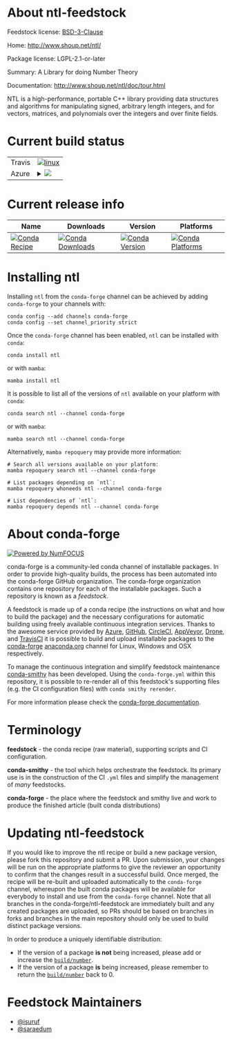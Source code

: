 About ntl-feedstock
===================

Feedstock license: [BSD-3-Clause](https://github.com/conda-forge/ntl-feedstock/blob/main/LICENSE.txt)

Home: http://www.shoup.net/ntl/

Package license: LGPL-2.1-or-later

Summary: A Library for doing Number Theory

Documentation: http://www.shoup.net/ntl/doc/tour.html

NTL is a high-performance, portable C++ library providing data structures and algorithms for manipulating signed, arbitrary length integers, and for vectors, matrices, and polynomials over the integers and over finite fields.


Current build status
====================


<table><tr>
    <td>Travis</td>
    <td>
      <a href="https://app.travis-ci.com/conda-forge/ntl-feedstock">
        <img alt="linux" src="https://img.shields.io/travis/com/conda-forge/ntl-feedstock/main.svg?label=Linux">
      </a>
    </td>
  </tr>
    
  <tr>
    <td>Azure</td>
    <td>
      <details>
        <summary>
          <a href="https://dev.azure.com/conda-forge/feedstock-builds/_build/latest?definitionId=699&branchName=main">
            <img src="https://dev.azure.com/conda-forge/feedstock-builds/_apis/build/status/ntl-feedstock?branchName=main">
          </a>
        </summary>
        <table>
          <thead><tr><th>Variant</th><th>Status</th></tr></thead>
          <tbody><tr>
              <td>linux_64</td>
              <td>
                <a href="https://dev.azure.com/conda-forge/feedstock-builds/_build/latest?definitionId=699&branchName=main">
                  <img src="https://dev.azure.com/conda-forge/feedstock-builds/_apis/build/status/ntl-feedstock?branchName=main&jobName=linux&configuration=linux%20linux_64_" alt="variant">
                </a>
              </td>
            </tr><tr>
              <td>linux_aarch64</td>
              <td>
                <a href="https://dev.azure.com/conda-forge/feedstock-builds/_build/latest?definitionId=699&branchName=main">
                  <img src="https://dev.azure.com/conda-forge/feedstock-builds/_apis/build/status/ntl-feedstock?branchName=main&jobName=linux&configuration=linux%20linux_aarch64_" alt="variant">
                </a>
              </td>
            </tr><tr>
              <td>linux_ppc64le</td>
              <td>
                <a href="https://dev.azure.com/conda-forge/feedstock-builds/_build/latest?definitionId=699&branchName=main">
                  <img src="https://dev.azure.com/conda-forge/feedstock-builds/_apis/build/status/ntl-feedstock?branchName=main&jobName=linux&configuration=linux%20linux_ppc64le_" alt="variant">
                </a>
              </td>
            </tr><tr>
              <td>osx_64</td>
              <td>
                <a href="https://dev.azure.com/conda-forge/feedstock-builds/_build/latest?definitionId=699&branchName=main">
                  <img src="https://dev.azure.com/conda-forge/feedstock-builds/_apis/build/status/ntl-feedstock?branchName=main&jobName=osx&configuration=osx%20osx_64_" alt="variant">
                </a>
              </td>
            </tr><tr>
              <td>osx_arm64</td>
              <td>
                <a href="https://dev.azure.com/conda-forge/feedstock-builds/_build/latest?definitionId=699&branchName=main">
                  <img src="https://dev.azure.com/conda-forge/feedstock-builds/_apis/build/status/ntl-feedstock?branchName=main&jobName=osx&configuration=osx%20osx_arm64_" alt="variant">
                </a>
              </td>
            </tr><tr>
              <td>win_64</td>
              <td>
                <a href="https://dev.azure.com/conda-forge/feedstock-builds/_build/latest?definitionId=699&branchName=main">
                  <img src="https://dev.azure.com/conda-forge/feedstock-builds/_apis/build/status/ntl-feedstock?branchName=main&jobName=win&configuration=win%20win_64_" alt="variant">
                </a>
              </td>
            </tr>
          </tbody>
        </table>
      </details>
    </td>
  </tr>
</table>

Current release info
====================

| Name | Downloads | Version | Platforms |
| --- | --- | --- | --- |
| [![Conda Recipe](https://img.shields.io/badge/recipe-ntl-green.svg)](https://anaconda.org/conda-forge/ntl) | [![Conda Downloads](https://img.shields.io/conda/dn/conda-forge/ntl.svg)](https://anaconda.org/conda-forge/ntl) | [![Conda Version](https://img.shields.io/conda/vn/conda-forge/ntl.svg)](https://anaconda.org/conda-forge/ntl) | [![Conda Platforms](https://img.shields.io/conda/pn/conda-forge/ntl.svg)](https://anaconda.org/conda-forge/ntl) |

Installing ntl
==============

Installing `ntl` from the `conda-forge` channel can be achieved by adding `conda-forge` to your channels with:

```
conda config --add channels conda-forge
conda config --set channel_priority strict
```

Once the `conda-forge` channel has been enabled, `ntl` can be installed with `conda`:

```
conda install ntl
```

or with `mamba`:

```
mamba install ntl
```

It is possible to list all of the versions of `ntl` available on your platform with `conda`:

```
conda search ntl --channel conda-forge
```

or with `mamba`:

```
mamba search ntl --channel conda-forge
```

Alternatively, `mamba repoquery` may provide more information:

```
# Search all versions available on your platform:
mamba repoquery search ntl --channel conda-forge

# List packages depending on `ntl`:
mamba repoquery whoneeds ntl --channel conda-forge

# List dependencies of `ntl`:
mamba repoquery depends ntl --channel conda-forge
```


About conda-forge
=================

[![Powered by
NumFOCUS](https://img.shields.io/badge/powered%20by-NumFOCUS-orange.svg?style=flat&colorA=E1523D&colorB=007D8A)](https://numfocus.org)

conda-forge is a community-led conda channel of installable packages.
In order to provide high-quality builds, the process has been automated into the
conda-forge GitHub organization. The conda-forge organization contains one repository
for each of the installable packages. Such a repository is known as a *feedstock*.

A feedstock is made up of a conda recipe (the instructions on what and how to build
the package) and the necessary configurations for automatic building using freely
available continuous integration services. Thanks to the awesome service provided by
[Azure](https://azure.microsoft.com/en-us/services/devops/), [GitHub](https://github.com/),
[CircleCI](https://circleci.com/), [AppVeyor](https://www.appveyor.com/),
[Drone](https://cloud.drone.io/welcome), and [TravisCI](https://travis-ci.com/)
it is possible to build and upload installable packages to the
[conda-forge](https://anaconda.org/conda-forge) [anaconda.org](https://anaconda.org/)
channel for Linux, Windows and OSX respectively.

To manage the continuous integration and simplify feedstock maintenance
[conda-smithy](https://github.com/conda-forge/conda-smithy) has been developed.
Using the ``conda-forge.yml`` within this repository, it is possible to re-render all of
this feedstock's supporting files (e.g. the CI configuration files) with ``conda smithy rerender``.

For more information please check the [conda-forge documentation](https://conda-forge.org/docs/).

Terminology
===========

**feedstock** - the conda recipe (raw material), supporting scripts and CI configuration.

**conda-smithy** - the tool which helps orchestrate the feedstock.
                   Its primary use is in the construction of the CI ``.yml`` files
                   and simplify the management of *many* feedstocks.

**conda-forge** - the place where the feedstock and smithy live and work to
                  produce the finished article (built conda distributions)


Updating ntl-feedstock
======================

If you would like to improve the ntl recipe or build a new
package version, please fork this repository and submit a PR. Upon submission,
your changes will be run on the appropriate platforms to give the reviewer an
opportunity to confirm that the changes result in a successful build. Once
merged, the recipe will be re-built and uploaded automatically to the
`conda-forge` channel, whereupon the built conda packages will be available for
everybody to install and use from the `conda-forge` channel.
Note that all branches in the conda-forge/ntl-feedstock are
immediately built and any created packages are uploaded, so PRs should be based
on branches in forks and branches in the main repository should only be used to
build distinct package versions.

In order to produce a uniquely identifiable distribution:
 * If the version of a package **is not** being increased, please add or increase
   the [``build/number``](https://docs.conda.io/projects/conda-build/en/latest/resources/define-metadata.html#build-number-and-string).
 * If the version of a package **is** being increased, please remember to return
   the [``build/number``](https://docs.conda.io/projects/conda-build/en/latest/resources/define-metadata.html#build-number-and-string)
   back to 0.

Feedstock Maintainers
=====================

* [@isuruf](https://github.com/isuruf/)
* [@saraedum](https://github.com/saraedum/)

